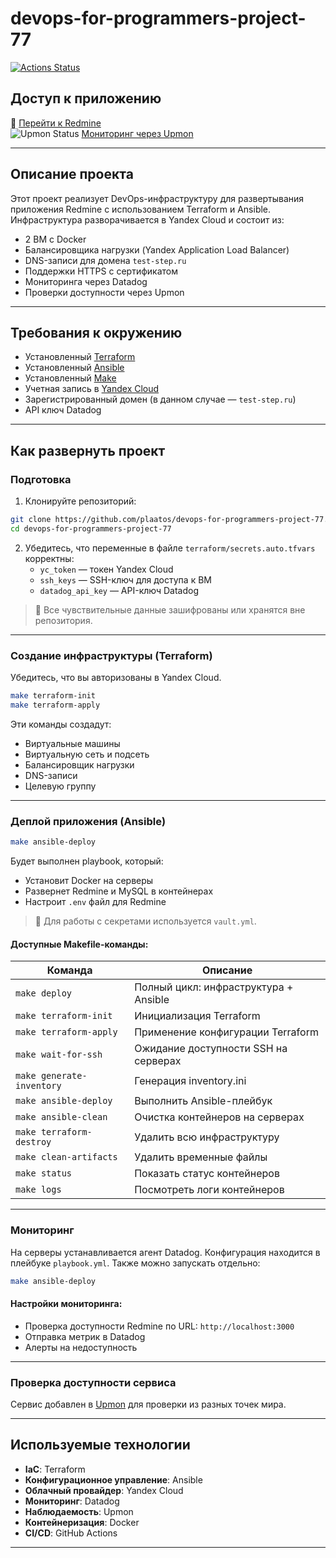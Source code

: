 # devops-for-programmers-project-77

[![Actions Status](https://github.com/plaatos/devops-for-programmers-project-77/actions/workflows/hexlet-check.yml/badge.svg )](https://github.com/plaatos/devops-for-programmers-project-77/actions )

## Доступ к приложению
🔗 [Перейти к Redmine](https://test-step.ru )  
![Upmon Status](https://www.upmon.com/badge/63aaee31-2b07-4e54-91a2-5fcaef/IxKr_bO0-2.svg )  [Мониторинг через Upmon](https://upmon.net/29cfdebb-3552-4726-9d9a-5996b04ee273 )  

---

## Описание проекта

Этот проект реализует DevOps-инфраструктуру для развертывания приложения Redmine с использованием Terraform и Ansible. Инфраструктура разворачивается в Yandex Cloud и состоит из:

- 2 ВМ с Docker
- Балансировщика нагрузки (Yandex Application Load Balancer)
- DNS-записи для домена `test-step.ru`
- Поддержки HTTPS с сертификатом
- Мониторинга через Datadog
- Проверки доступности через Upmon

---

## Требования к окружению

- Установленный [Terraform](https://www.terraform.io/ )
- Установленный [Ansible](https://docs.ansible.com/ )
- Установленный [Make](https://www.gnu.org/software/make/ )
- Учетная запись в [Yandex Cloud](https://cloud.yandex.ru/ )
- Зарегистрированный домен (в данном случае — `test-step.ru`)
- API ключ Datadog

---

## Как развернуть проект

### Подготовка

1. Клонируйте репозиторий:
```bash
git clone https://github.com/plaatos/devops-for-programmers-project-77.git 
cd devops-for-programmers-project-77
```

2. Убедитесь, что переменные в файле `terraform/secrets.auto.tfvars` корректны:
   - `yc_token` — токен Yandex Cloud
   - `ssh_keys` — SSH-ключ для доступа к ВМ
   - `datadog_api_key` — API-ключ Datadog

> 🔐 Все чувствительные данные зашифрованы или хранятся вне репозитория.

---

### Создание инфраструктуры (Terraform)

Убедитесь, что вы авторизованы в Yandex Cloud.

```bash
make terraform-init
make terraform-apply
```

Эти команды создадут:
- Виртуальные машины
- Виртуальную сеть и подсеть
- Балансировщик нагрузки
- DNS-записи
- Целевую группу

---

### Деплой приложения (Ansible)

```bash
make ansible-deploy
```

Будет выполнен playbook, который:
- Установит Docker на серверы
- Развернет Redmine и MySQL в контейнерах
- Настроит `.env` файл для Redmine

> 🔐 Для работы с секретами используется `vault.yml`.

#### Доступные Makefile-команды:

| Команда                | Описание                             |
|------------------------|--------------------------------------|
| `make deploy`          | Полный цикл: инфраструктура + Ansible |
| `make terraform-init`  | Инициализация Terraform               |
| `make terraform-apply` | Применение конфигурации Terraform     |
| `make wait-for-ssh`    | Ожидание доступности SSH на серверах  |
| `make generate-inventory` | Генерация inventory.ini            |
| `make ansible-deploy`  | Выполнить Ansible-плейбук             |
| `make ansible-clean`   | Очистка контейнеров на серверах       |
| `make terraform-destroy` | Удалить всю инфраструктуру          |
| `make clean-artifacts` | Удалить временные файлы               |
| `make status`          | Показать статус контейнеров           |
| `make logs`            | Посмотреть логи контейнеров           |


---

### Мониторинг

На серверы устанавливается агент Datadog. Конфигурация находится в плейбуке `playbook.yml`. Также можно запускать отдельно:

```bash
make ansible-deploy
```

#### Настройки мониторинга:
- Проверка доступности Redmine по URL: `http://localhost:3000`
- Отправка метрик в Datadog
- Алерты на недоступность

---

### Проверка доступности сервиса

Сервис добавлен в [Upmon](https://upmon.net/29cfdebb-3552-4726-9d9a-5996b04ee273 ) для проверки из разных точек мира.

---

## Используемые технологии

- **IaC**: Terraform
- **Конфигурационное управление**: Ansible
- **Облачный провайдер**: Yandex Cloud
- **Мониторинг**: Datadog
- **Наблюдаемость**: Upmon
- **Контейнеризация**: Docker
- **CI/CD**: GitHub Actions

---
